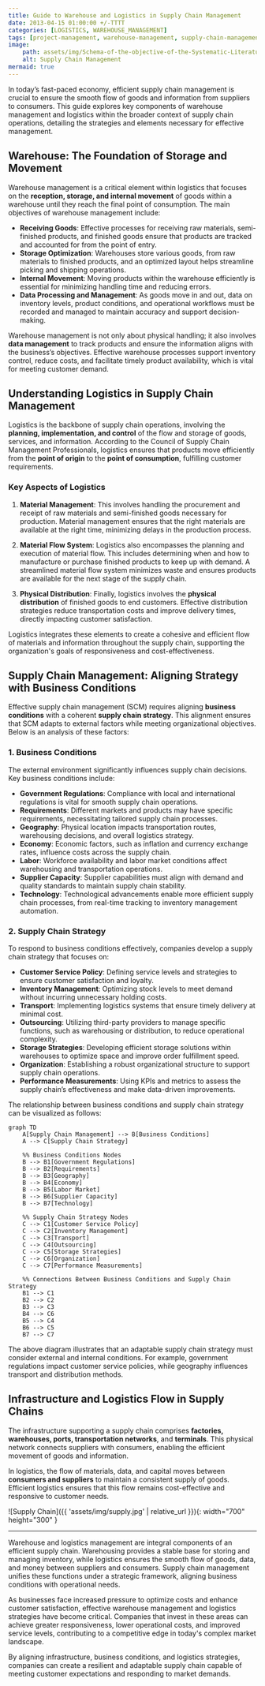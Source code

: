 ```yaml
---
title: Guide to Warehouse and Logistics in Supply Chain Management 
date: 2013-04-15 01:00:00 +/-TTTT
categories: [LOGISTICS, WAREHOUSE_MANAGEMENT]
tags: [project-management, warehouse-management, supply-chain-management, logistics, inventory-control, customer-satisfaction, material-flow, business-strategy, supply-chain-strategy, warehousing, logistics-optimization, supply-chain-infrastructure, inventory-management, physical-distribution, customer-service-policy, supplier-management]
image:
    path: assets/img/Schema-of-the-objective-of-the-Systematic-Literature-Review.png
    alt: Supply Chain Management
mermaid: true
---
```


In today’s fast-paced economy, efficient supply chain management is crucial to ensure the smooth flow of goods and information from suppliers to consumers. This guide explores key components of warehouse management and logistics within the broader context of supply chain operations, detailing the strategies and elements necessary for effective management.

## Warehouse: The Foundation of Storage and Movement

Warehouse management is a critical element within logistics that focuses on the **reception, storage, and internal movement** of goods within a warehouse until they reach the final point of consumption. The main objectives of warehouse management include:

- **Receiving Goods**: Effective processes for receiving raw materials, semi-finished products, and finished goods ensure that products are tracked and accounted for from the point of entry.
- **Storage Optimization**: Warehouses store various goods, from raw materials to finished products, and an optimized layout helps streamline picking and shipping operations.
- **Internal Movement**: Moving products within the warehouse efficiently is essential for minimizing handling time and reducing errors.
- **Data Processing and Management**: As goods move in and out, data on inventory levels, product conditions, and operational workflows must be recorded and managed to maintain accuracy and support decision-making.

Warehouse management is not only about physical handling; it also involves **data management** to track products and ensure the information aligns with the business’s objectives. Effective warehouse processes support inventory control, reduce costs, and facilitate timely product availability, which is vital for meeting customer demand.

## Understanding Logistics in Supply Chain Management

Logistics is the backbone of supply chain operations, involving the **planning, implementation, and control** of the flow and storage of goods, services, and information. According to the Council of Supply Chain Management Professionals, logistics ensures that products move efficiently from the **point of origin** to the **point of consumption**, fulfilling customer requirements.

### Key Aspects of Logistics

1. **Material Management**: This involves handling the procurement and receipt of raw materials and semi-finished goods necessary for production. Material management ensures that the right materials are available at the right time, minimizing delays in the production process.
  
2. **Material Flow System**: Logistics also encompasses the planning and execution of material flow. This includes determining when and how to manufacture or purchase finished products to keep up with demand. A streamlined material flow system minimizes waste and ensures products are available for the next stage of the supply chain.

3. **Physical Distribution**: Finally, logistics involves the **physical distribution** of finished goods to end customers. Effective distribution strategies reduce transportation costs and improve delivery times, directly impacting customer satisfaction.

Logistics integrates these elements to create a cohesive and efficient flow of materials and information throughout the supply chain, supporting the organization's goals of responsiveness and cost-effectiveness.

## Supply Chain Management: Aligning Strategy with Business Conditions

Effective supply chain management (SCM) requires aligning **business conditions** with a coherent **supply chain strategy**. This alignment ensures that SCM adapts to external factors while meeting organizational objectives. Below is an analysis of these factors:

### 1. Business Conditions

The external environment significantly influences supply chain decisions. Key business conditions include:

- **Government Regulations**: Compliance with local and international regulations is vital for smooth supply chain operations.
- **Requirements**: Different markets and products may have specific requirements, necessitating tailored supply chain processes.
- **Geography**: Physical location impacts transportation routes, warehousing decisions, and overall logistics strategy.
- **Economy**: Economic factors, such as inflation and currency exchange rates, influence costs across the supply chain.
- **Labor**: Workforce availability and labor market conditions affect warehousing and transportation operations.
- **Supplier Capacity**: Supplier capabilities must align with demand and quality standards to maintain supply chain stability.
- **Technology**: Technological advancements enable more efficient supply chain processes, from real-time tracking to inventory management automation.

### 2. Supply Chain Strategy

To respond to business conditions effectively, companies develop a supply chain strategy that focuses on:

- **Customer Service Policy**: Defining service levels and strategies to ensure customer satisfaction and loyalty.
- **Inventory Management**: Optimizing stock levels to meet demand without incurring unnecessary holding costs.
- **Transport**: Implementing logistics systems that ensure timely delivery at minimal cost.
- **Outsourcing**: Utilizing third-party providers to manage specific functions, such as warehousing or distribution, to reduce operational complexity.
- **Storage Strategies**: Developing efficient storage solutions within warehouses to optimize space and improve order fulfillment speed.
- **Organization**: Establishing a robust organizational structure to support supply chain operations.
- **Performance Measurements**: Using KPIs and metrics to assess the supply chain’s effectiveness and make data-driven improvements.

The relationship between business conditions and supply chain strategy can be visualized as follows:

```mermaid
graph TD
    A[Supply Chain Management] --> B[Business Conditions]
    A --> C[Supply Chain Strategy]

    %% Business Conditions Nodes
    B --> B1[Government Regulations]
    B --> B2[Requirements]
    B --> B3[Geography]
    B --> B4[Economy]
    B --> B5[Labor Market]
    B --> B6[Supplier Capacity]
    B --> B7[Technology]

    %% Supply Chain Strategy Nodes
    C --> C1[Customer Service Policy]
    C --> C2[Inventory Management]
    C --> C3[Transport]
    C --> C4[Outsourcing]
    C --> C5[Storage Strategies]
    C --> C6[Organization]
    C --> C7[Performance Measurements]

    %% Connections Between Business Conditions and Supply Chain Strategy
    B1 --> C1
    B2 --> C2
    B3 --> C3
    B4 --> C6
    B5 --> C4
    B6 --> C5
    B7 --> C7
```

The above diagram illustrates that an adaptable supply chain strategy must consider external and internal conditions. For example, government regulations impact customer service policies, while geography influences transport and distribution methods.

## Infrastructure and Logistics Flow in Supply Chains

The infrastructure supporting a supply chain comprises **factories, warehouses, ports, transportation networks**, and **terminals**. This physical network connects suppliers with consumers, enabling the efficient movement of goods and information. 

In logistics, the flow of materials, data, and capital moves between **consumers and suppliers** to maintain a consistent supply of goods. Efficient logistics ensures that this flow remains cost-effective and responsive to customer needs.

![Supply Chain]({{ 'assets/img/supply.jpg' | relative_url }}){: width="700" height="300" }

---
Warehouse and logistics management are integral components of an efficient supply chain. Warehousing provides a stable base for storing and managing inventory, while logistics ensures the smooth flow of goods, data, and money between suppliers and consumers. Supply chain management unifies these functions under a strategic framework, aligning business conditions with operational needs.

As businesses face increased pressure to optimize costs and enhance customer satisfaction, effective warehouse management and logistics strategies have become critical. Companies that invest in these areas can achieve greater responsiveness, lower operational costs, and improved service levels, contributing to a competitive edge in today's complex market landscape.

By aligning infrastructure, business conditions, and logistics strategies, companies can create a resilient and adaptable supply chain capable of meeting customer expectations and responding to market demands.
